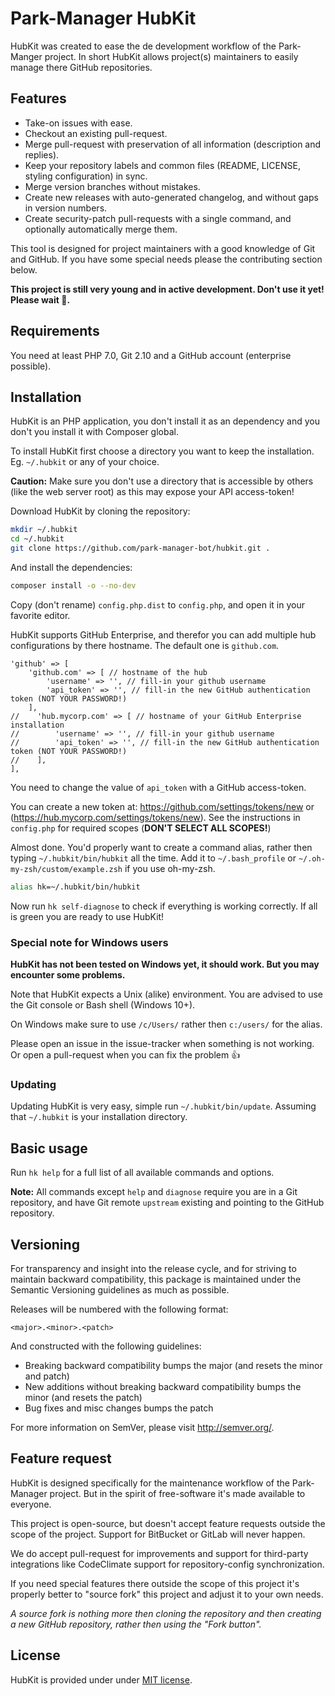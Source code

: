 Park-Manager HubKit
===================

HubKit was created to ease the de development workflow of the Park-Manger project.
In short HubKit allows project(s) maintainers to easily manage there GitHub repositories.

Features
--------

* Take-on issues with ease.
* Checkout an existing pull-request.
* Merge pull-request with preservation of all information (description and replies).
* Keep your repository labels and common files (README, LICENSE, styling configuration) in sync.
* Merge version branches without mistakes.
* Create new releases with auto-generated changelog, and without gaps in version numbers.
* Create security-patch pull-requests with a single command, and optionally automatically
  merge them.

This tool is designed for project maintainers with a good knowledge of Git and GitHub.
If you have some special needs please the contributing section below.

**This project is still very young and in active development. Don't use it yet! Please wait :no_good:.**

Requirements
------------

You need at least PHP 7.0, Git 2.10 and a GitHub account (enterprise possible).

Installation
------------

HubKit is an PHP application, you don't install it as an dependency
and you don't you install it with Composer global.

To install HubKit first choose a directory you want to keep the installation.
Eg. `~/.hubkit` or any of your choice.

**Caution:** Make sure you don't use a directory that is accessible by
others (like the web server root) as this may expose your API access-token!

Download HubKit by cloning the repository:

```bash
mkdir ~/.hubkit
cd ~/.hubkit
git clone https://github.com/park-manager-bot/hubkit.git .
```

And install the dependencies:

```bash
composer install -o --no-dev
```

Copy (don't rename) `config.php.dist` to `config.php`, and open it in your
favorite editor.

HubKit supports GitHub Enterprise, and therefor you can add multiple
hub configurations by there hostname. The default one is `github.com`.

```
'github' => [
    'github.com' => [ // hostname of the hub
        'username' => '', // fill-in your github username
        'api_token' => '', // fill-in the new GitHub authentication token (NOT YOUR PASSWORD!)
    ],
//    'hub.mycorp.com' => [ // hostname of your GitHub Enterprise installation
//        'username' => '', // fill-in your github username
//        'api_token' => '', // fill-in the new GitHub authentication token (NOT YOUR PASSWORD!)
//    ],
],
```

You need to change the value of `api_token` with a GitHub access-token.

You can create a new token at: https://github.com/settings/tokens/new or (https://hub.mycorp.com/settings/tokens/new).
See the instructions in `config.php` for required scopes (**DON'T SELECT ALL SCOPES!**)   

Almost done. You'd properly want to create a command alias, rather then typing
`~/.hubkit/bin/hubkit` all the time. Add it to `~/.bash_profile` or 
`~/.oh-my-zsh/custom/example.zsh` if you use oh-my-zsh.

```bash
alias hk=~/.hubkit/bin/hubkit
```

Now run `hk self-diagnose` to check if everything is working correctly.
If all is green you are ready to use HubKit!

### Special note for Windows users

**HubKit has not been tested on Windows yet, it should work.
But you may encounter some problems.**

Note that HubKit expects a Unix (alike) environment.
You are advised to use the Git console or Bash shell (Windows 10+).

On Windows make sure to use `/c/Users/` rather then `c:/users/` for the alias.

Please open an issue in the issue-tracker when something is not working.
Or open a pull-request when you can fix the problem :+1:

### Updating

Updating HubKit is very easy, simple run `~/.hubkit/bin/update`.
Assuming that `~/.hubkit` is your installation directory.

Basic usage
-----------

Run `hk help` for a full list of all available commands and options.

**Note:** All commands except `help` and `diagnose` require you are in a Git repository,
and have Git remote `upstream` existing and pointing to the GitHub repository.

Versioning
----------

For transparency and insight into the release cycle, and for striving
to maintain backward compatibility, this package is maintained under
the Semantic Versioning guidelines as much as possible.

Releases will be numbered with the following format:

`<major>.<minor>.<patch>`

And constructed with the following guidelines:

* Breaking backward compatibility bumps the major (and resets the minor and patch)
* New additions without breaking backward compatibility bumps the minor (and resets the patch)
* Bug fixes and misc changes bumps the patch

For more information on SemVer, please visit <http://semver.org/>.

Feature request
---------------

HubKit is designed specifically for the maintenance workflow of the Park-Manager project.
But in the spirit of free-software it's made available to everyone.

This project is open-source, but doesn't accept feature requests
outside the scope of the project. Support for BitBucket or GitLab will never happen. 

We do accept pull-request for improvements and support for third-party
integrations like CodeClimate support for repository-config synchronization.

If you need special features there outside the scope of this project
it's properly better to "source fork" this project and adjust it to 
your own needs.

*A source fork is nothing more then cloning the repository and then
creating a new GitHub repository, rather then using the "Fork button".*

License
-------

HubKit is provided under under [MIT license](LICENSE).
